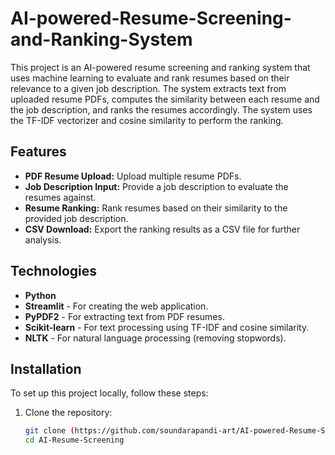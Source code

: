 # AI-powered-Resume-Screening-and-Ranking-System

This project is an AI-powered resume screening and ranking system that uses machine learning to evaluate and rank resumes based on their relevance to a given job description. The system extracts text from uploaded resume PDFs, computes the similarity between each resume and the job description, and ranks the resumes accordingly. The system uses the TF-IDF vectorizer and cosine similarity to perform the ranking.

## Features

- **PDF Resume Upload:** Upload multiple resume PDFs.
- **Job Description Input:** Provide a job description to evaluate the resumes against.
- **Resume Ranking:** Rank resumes based on their similarity to the provided job description.
- **CSV Download:** Export the ranking results as a CSV file for further analysis.
  
## Technologies

- **Python**  
- **Streamlit** - For creating the web application.
- **PyPDF2** - For extracting text from PDF resumes.
- **Scikit-learn** - For text processing using TF-IDF and cosine similarity.
- **NLTK** - For natural language processing (removing stopwords).

## Installation

To set up this project locally, follow these steps:

1. Clone the repository:
   ```bash
   git clone (https://github.com/soundarapandi-art/AI-powered-Resume-Screening-and-Ranking-System)
   cd AI-Resume-Screening

